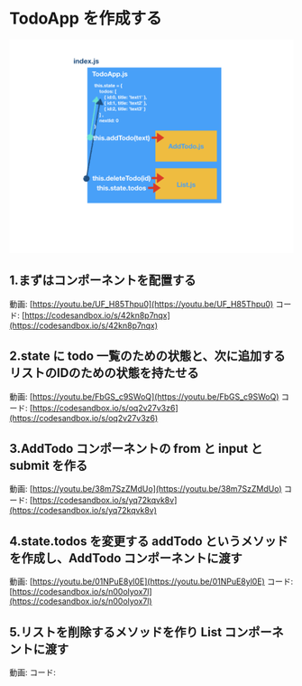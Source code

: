 # TodoApp を作成する

![](/assets/todoApp.001.png)

## 1.まずはコンポーネントを配置する

動画: [https://youtu.be/UF_H85Thpu0](https://youtu.be/UF_H85Thpu0)
コード: [https://codesandbox.io/s/42kn8p7nqx](https://codesandbox.io/s/42kn8p7nqx)

## 2.state に todo 一覧のための状態と、次に追加するリストのIDのための状態を持たせる

動画: [https://youtu.be/FbGS_c9SWoQ](https://youtu.be/FbGS_c9SWoQ)
コード: [https://codesandbox.io/s/oq2v27v3z6](https://codesandbox.io/s/oq2v27v3z6)

## 3.AddTodo コンポーネントの from と input と submit を作る

動画: [https://youtu.be/38m7SzZMdUo](https://youtu.be/38m7SzZMdUo)
コード: [https://codesandbox.io/s/yq72kqvk8v](https://codesandbox.io/s/yq72kqvk8v)

## 4.state.todos を変更する addTodo というメソッドを作成し、AddTodo コンポーネントに渡す

動画: [https://youtu.be/01NPuE8yl0E](https://youtu.be/01NPuE8yl0E)
コード: [https://codesandbox.io/s/n00olyox7l](https://codesandbox.io/s/n00olyox7l)

## 5.リストを削除するメソッドを作り List コンポーネントに渡す

動画:
コード: